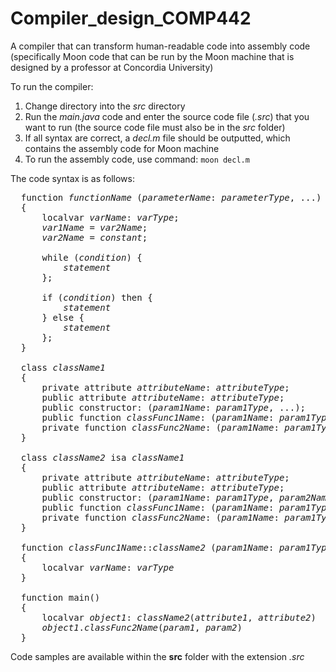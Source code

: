 # Compiler_design_COMP442
A compiler that can transform human-readable code into assembly code (specifically Moon code that can be run by the Moon machine that is designed by a professor at Concordia University)


To run the compiler:
1. Change directory into the _src_ directory
2. Run the _main.java_ code and enter the source code file (_.src_) that you want to run (the source code file must also be in the _src_ folder)
3. If all syntax are correct, a _decl.m_ file should be outputted, which contains the assembly code for Moon machine
4. To run the assembly code, use command: ```moon decl.m```


The code syntax is as follows:
<pre>
  function <i>functionName</i> (<i>parameterName</i>: <i>parameterType</i>, ...) => <i>returnType</i>
  {
      localvar <i>varName</i>: <i>varType</i>;
      <i>var1Name</i> = <i>var2Name</i>;
      <i>var2Name</i> = <i>constant</i>;

      while (<i>condition</i>) {
          <i>statement</i>
      };

      if (<i>condition</i>) then {
          <i>statement</i>
      } else {
          <i>statement</i>
      };
  }

  class <i>className1</i>
  {
      private attribute <i>attributeName</i>: <i>attributeType</i>;
      public attribute <i>attributeName</i>: <i>attributeType</i>;
      public constructor: (<i>param1Name</i>: <i>param1Type</i>, ...);
      public function <i>classFunc1Name</i>: (<i>param1Name</i>: <i>param1Type</i>, ...) => <i>returnType</i>;
      private function <i>classFunc2Name</i>: (<i>param1Name</i>: <i>param1Type</i>, <i>param2Name</i>: <i>param2Type</i>, ...) => <i>returnType</i>;
  }

  class <i>className2</i> isa <i>className1</i>
  {
      private attribute <i>attributeName</i>: <i>attributeType</i>;
      public attribute <i>attributeName</i>: <i>attributeType</i>;
      public constructor: (<i>param1Name</i>: <i>param1Type</i>, <i>param2Name</i>: <i>param2Type</i>);
      public function <i>classFunc1Name</i>: (<i>param1Name</i>: <i>param1Type</i>) => <i>returnType</i>;
      private function <i>classFunc2Name</i>: (<i>param1Name</i>: <i>param1Type</i>, <i>param2Name</i>: <i>param2Type</i>) => <i>returnType</i>;
  }

  function <i>classFunc1Name</i>::<i>className2</i> (<i>param1Name</i>: <i>param1Type</i>) => <i>returnType</i>
  {
      localvar <i>varName</i>: <i>varType</i>
  }

  function main()
  {
      localvar <i>object1</i>: <i>className2</i>(<i>attribute1</i>, <i>attribute2</i>)
      <i>object1</i>.<i>classFunc2Name</i>(<i>param1</i>, <i>param2</i>)
  }
</pre>

Code samples are available within the **src** folder with the extension _.src_
